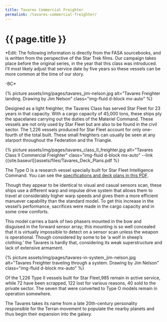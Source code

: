 ```yaml
---
title: Tavares Commercial Freighter
permalink: /tavares-commercial-freighter/
---
```


# {{ page.title }}

<p class="lead font-italic">*Edit: The following information is directly from the FASA sourcebooks, and is written from the perspective of the Star Trek films. Our campaign takes place before the original series, in the year that this class was introduced. I’ll most likely adjust that service date by five years so these vessels can be more common at the time of our story.</p>
-BC*

{% picture assets/img/pages/tavares_jim-nelson.jpg alt="Tavares Freighter landing. Drawing by Jim Nelson" class="img-fluid d-block mx-auto" %}

Designed as a light freighter, the Tavares Class has served Star Fleet for 23 years in that capacity. With a cargo capacity of 45,000 tons, these ships ply the spacelanes carrying out the duties of the Materiel Command. These vessels are not only used by Star Fleet but are also to be found in the civil sector. The 1,226 vessels produced for Star Fleet account for only one-fourth of the total built. These small freighters can usually be seen at any starport throughout the Federation and the Triangle.

{% picture assets/img/pages/tavares_class_II_freighter.jpg alt="Tavares Class II Commercial Freighter" class="img-fluid d-block mx-auto" --link {{site.baseurl}}assets/files/Tavares_Deck_Plans.pdf %}

The Type O is a research vessel specially built for Star Fleet Intelligence Command. You can see the [specifications and deck plans in this PDF]({{site.baseurl}}assets/files/Tavares_Deck_Plans.pdf).

Though they appear to be identical to visual and casual sensors scan, these ships use a different warp and impulse drive system that allows them to travel at considerably higher warp speeds and gives them a more efficient manuever capability than the standard model. To get this increase in the vessel’s performance, sacrifices were made in the cargo capacity and in some crew comforts.

This model carries a bank of two phasers mounted in the bow and disguised in the forward sensor array; this mounting is so well concealed that it is virtually impossible to detect on a sensor scan unless the weapon is operational. Though considered by some to be ‘a wolf in sheep’s clothing.’ the Tavares is hardly that, considering its weak superstructure and lack of extensive armament.

{% picture assets/img/pages/tavares-in-system_jim-nelson.jpg alt="Tavares Freighter traveling through a system. Drawing by Jim Nelson" class="img-fluid d-block mx-auto" %}


Of the 1,226 Type II vessels built for Star Fleet,985 remain in active service, while 72 have been scrapped, 122 lost for various reasons, 40 sold to the private sector. The seven that were converted to Type O models remain in operation somewhere.

The Tavares takes its name from a late 20th-century personality responsible for the Terran movement to populate the nearby planets and thus begin their expansion into the galaxy.